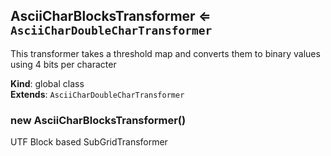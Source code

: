 <a name="AsciiCharBlocksTransformer"></a>

## AsciiCharBlocksTransformer ⇐ <code>AsciiCharDoubleCharTransformer</code>
This transformer takes a threshold map and converts them to binary values using 4 bits per character

**Kind**: global class  
**Extends**: <code>AsciiCharDoubleCharTransformer</code>  
<a name="new_AsciiCharBlocksTransformer_new"></a>

### new AsciiCharBlocksTransformer()
UTF Block based SubGridTransformer

